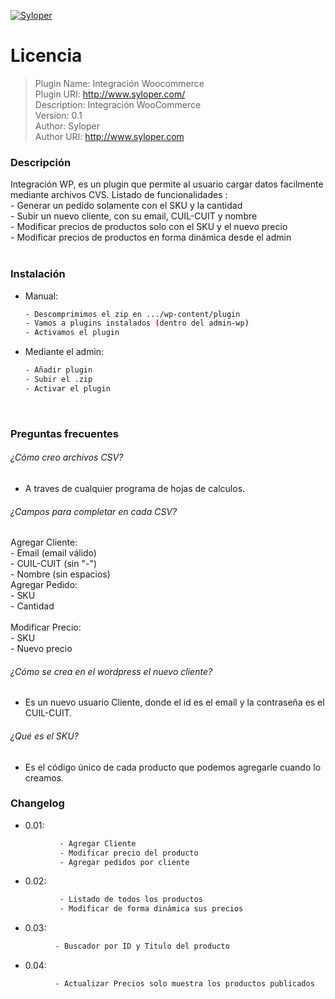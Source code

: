 [![Syloper](http://lab.syloper.com/nerdearla/static/images/sponsor/syloper.png)](https://syloper.com)

# Licencia  

> Plugin Name: Integración Woocommerce <br />
> Plugin URI: http://www.syloper.com/ <br />
> Description: Integración WooCommerce <br />
> Version: 0.1 <br />
> Author: Syloper <br />
> Author URI: http://www.syloper.com <br />


### Descripción

Integración WP, es un plugin que permite al usuario cargar datos facilmente mediante archivos CVS.
Listado de funcionalidades :<br />
							- Generar un pedido solamente con el SKU y la cantidad <br />
							- Subir un nuevo cliente, con su email, CUIL-CUIT y nombre <br />
							- Modificar precios de productos solo con el SKU y el nuevo precio <br />
                            - Modificar precios de productos en forma dinámica desde el admin <br />
<br />

### Instalación

- Manual: <br /> 
    ```sh
    - Descomprimimos el zip en .../wp-content/plugin 
    - Vamos a plugins instalados (dentro del admin-wp)
    - Activamos el plugin
    ```

- Mediante el admin: <br />
    
    ```sh
    - Añadir plugin 
    - Subir el .zip
    - Activar el plugin
     ```
<br /> 

### Preguntas frecuentes

###### ¿Cómo creo archivos CSV? 

 - A traves de cualquier programa de hojas de calculos.<br />

###### ¿Campos para completar en cada CSV?

Agregar Cliente: <br /> 
                - Email (email válido)
<br />
                - CUIL-CUIT (sin "-")
<br />
                - Nombre (sin espacios)
<br /> 
Agregar Pedido: <br />
                - SKU
<br />
                - Cantidad
<br /> <br /> 
Modificar Precio:<br />
                - SKU
<br />
                - Nuevo precio
<br /> 

###### ¿Cómo se crea en el wordpress el nuevo cliente? 

 - Es un nuevo usuario Cliente, donde el id es el email y la contraseña es el CUIL-CUIT.   

###### ¿Qué es el SKU? 

 - Es el código único de cada producto que podemos agregarle cuando lo creamos. <br />

 ### Changelog 

 - 0.01: <br />
```sh
           - Agregar Cliente 
           - Modificar precio del producto
           - Agregar pedidos por cliente  
```
 - 0.02: <br />
```sh
           - Listado de todos los productos 
           - Modificar de forma dinámica sus precios
```
 - 0.03: <br />
 ```sh
           - Buscador por ID y Titulo del producto 
```
 - 0.04: <br />
 ```sh
           - Actualizar Precios solo muestra los productos publicados 
  ```
  <br />
